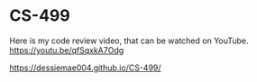 # CS-499
Here is my code review video, that can be watched on YouTube. https://youtu.be/qfSqxkA7Odg

https://dessiemae004.github.io/CS-499/
